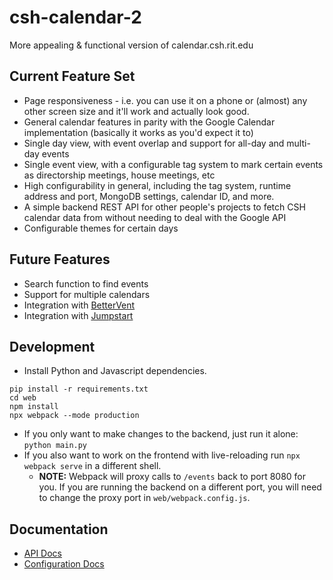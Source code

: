 # csh-calendar-2
More appealing &amp; functional version of calendar.csh.rit.edu

## Current Feature Set
- Page responsiveness - i.e. you can use it on a phone or (almost) any other screen size and it'll work and actually look good.
- General calendar features in parity with the Google Calendar implementation (basically it works as you'd expect it to)
- Single day view, with event overlap and support for all-day and multi-day events
- Single event view, with a configurable tag system to mark certain events as directorship meetings, house meetings, etc
- High configurability in general, including the tag system, runtime address and port, MongoDB settings, calendar ID, and more.
- A simple backend REST API for other people's projects to fetch CSH calendar data from without needing to deal with the Google API
- Configurable themes for certain days

## Future Features
- Search function to find events
- Support for multiple calendars
- Integration with [BetterVent](https://github.com/ComputerScienceHouse/BetterVent)
- Integration with [Jumpstart](https://github.com/Dr-N0/Jumpstart)

## Development
- Install Python and Javascript dependencies.
```shell
pip install -r requirements.txt
cd web
npm install
npx webpack --mode production
```
- If you only want to make changes to the backend, just run it alone: `python main.py`
- If you also want to work on the frontend with live-reloading run `npx webpack serve` in a different shell.
  - **NOTE:** Webpack will proxy calls to `/events` back to port 8080 for you. If you are running the backend
on a different port, you will need to change the proxy port in `web/webpack.config.js`.


## Documentation
- [API Docs](API.md)
- [Configuration Docs](CONFIGURATION.md)

